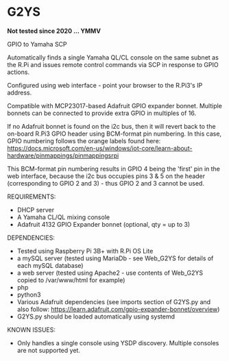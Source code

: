 # G2YS
**Not tested since 2020 ... YMMV**

GPIO to Yamaha SCP

Automatically finds a single Yamaha QL/CL console on the same subnet as the R.Pi and issues remote control commands via SCP in response to GPIO actions.

Configured using web interface - point your browser to the R.Pi3's IP address.

Compatible with MCP23017-based Adafruit GPIO expander bonnet. Multiple bonnets can be connected to provide extra GPIO in multiples of 16.

If no Adafruit bonnet is found on the i2c bus, then it will revert back to the on-board R.Pi3 GPIO header using BCM-format pin numbering.
In this case, GPIO numbering follows the orange labels found here:
https://docs.microsoft.com/en-us/windows/iot-core/learn-about-hardware/pinmappings/pinmappingsrpi

This BCM-format pin numbering results in GPIO 4 being the 'first' pin in the web interface, because the i2c bus occupies pins 3 & 5 on the header (corresponding to GPIO 2 and 3) - thus GPIO 2 and 3 cannot be used.

REQUIREMENTS:
 - DHCP server
 - A Yamaha CL/QL mixing console
 - Adafruit 4132 GPIO Expander bonnet (optional, qty = up to 3)

DEPENDENCIES:
 - Tested using Raspberry Pi 3B+ with R.Pi OS Lite
 - a mySQL server (tested using MariaDb - see Web_G2YS for details of each mySQL database)
 - a web server (tested using Apache2 - use contents of Web_G2YS copied to /var/www/html for example)
 - php
 - python3
 - Various Adafruit dependencies (see imports section of G2YS.py and also follow: https://learn.adafruit.com/gpio-expander-bonnet/overview)
 - G2YS.py should be loaded automatically using systemd

KNOWN ISSUES:
 - Only handles a single console using YSDP discovery. Multiple consoles are not supported yet.
